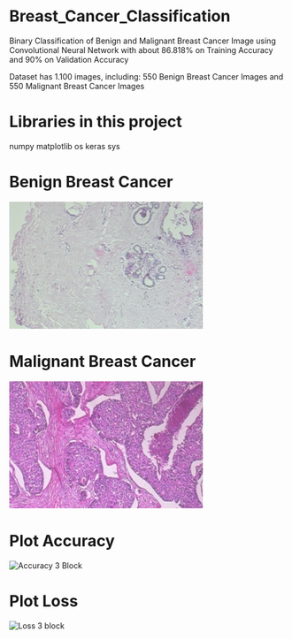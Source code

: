 # Breast_Cancer_Classification

Binary Classification of Benign and Malignant Breast Cancer Image using Convolutional Neural Network 
with about 86.818% on Training Accuracy and 90% on Validation Accuracy

Dataset has 1.100 images, including: 550 Benign Breast Cancer Images and 550 Malignant Breast Cancer Images

# Libraries in this project
numpy
matplotlib
os
keras
sys

# Benign Breast Cancer
<img src="https://github.com/phuongnhattran99/Breast-Cancer-Classification/blob/main/Dataset/train/benign/SOB_B_A-14-22549AB-40-002.png" width="350" height="230">

# Malignant Breast Cancer
<img src="https://github.com/phuongnhattran99/Breast-Cancer-Classification/blob/main/Dataset/train/malignant/SOB_M_DC-14-2523-40-010.png" width="350" height="230">

# Plot Accuracy
![Accuracy 3 Block](https://user-images.githubusercontent.com/81501596/124246020-bbd08580-db4a-11eb-9d46-2427f0dc30c5.png)

# Plot Loss
![Loss 3 block](https://user-images.githubusercontent.com/81501596/124246101-d1de4600-db4a-11eb-9552-d263e650eb26.png)
